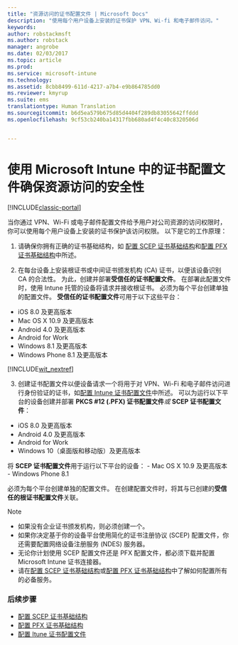 ```yaml
---
title: "资源访问的证书配置文件 | Microsoft Docs"
description: "使用每个用户设备上安装的证书保护 VPN、Wi-fi 和电子邮件访问。"
keywords: 
author: robstackmsft
ms.author: robstack
manager: angrobe
ms.date: 02/03/2017
ms.topic: article
ms.prod: 
ms.service: microsoft-intune
ms.technology: 
ms.assetid: 8cbb8499-611d-4217-a7b4-e9b864785dd0
ms.reviewer: kmyrup
ms.suite: ems
translationtype: Human Translation
ms.sourcegitcommit: b6d5ea579b675d85d4404f289db83055642ffddd
ms.openlocfilehash: 9cf53cb240ba14317fbb680ad4f4c40c8320506d


---
```


# <a name="secure-resource-access-with-certificate-profiles-in-microsoft-intune"></a>使用 Microsoft Intune 中的证书配置文件确保资源访问的安全性

[!INCLUDE[classic-portal](../includes/classic-portal.md)]

当你通过 VPN、Wi-Fi 或电子邮件配置文件给予用户对公司资源的访问权限时，你可以使用每个用户设备上安装的证书保护该访问权限。 以下是它的工作原理：

1. 请确保你拥有正确的证书基础结构，如 [配置 SCEP 证书基础结构](configure-certificate-infrastructure-for-scep.md)和[配置 PFX 证书基础结构](configure-certificate-infrastructure-for-pfx.md)中所述。

2. 在每台设备上安装根证书或中间证书颁发机构 (CA) 证书，以便该设备识别 CA 的合法性。 为此，创建并部署**受信任的证书配置文件**。 在部署此配置文件时，使用 Intune 托管的设备将请求并接收根证书。 必须为每个平台创建单独的配置文件。 **受信任的证书配置文件**可用于以下这些平台：
 -  iOS 8.0 及更高版本
 -  Mac OS X 10.9 及更高版本
 -  Android 4.0 及更高版本
 -  Android for Work
 -  Windows 8.1 及更高版本
 -  Windows Phone 8.1 及更高版本

[!INCLUDE[wit_nextref](../includes/afw_rollout_disclaimer.md)]

3. 创建证书配置文件以便设备请求一个将用于对 VPN、Wi-Fi 和电子邮件访问进行身份验证的证书，如[配置 Intune 证书配置文件](configure-intune-certificate-profiles.md)中所述。 可以为运行以下平台的设备创建并部署 **PKCS #12 (.PFX) 证书配置文件***或* **SCEP 证书配置文件**：

  -  iOS 8.0 及更高版本
  -  Android 4.0 及更高版本
  -  Android for Work
  -  Windows 10（桌面版和移动版）及更高版本

  将 **SCEP 证书配置文件**用于运行以下平台的设备：
    -   Mac OS X 10.9 及更高版本
    -   Windows Phone 8.1

必须为每个平台创建单独的配置文件。 在创建配置文件时，将其与已创建的**受信任的根证书配置文件**关联。

> [!NOTE]           
> - 如果没有企业证书颁发机构，则必须创建一个。
>- 如果你决定基于你的设备平台使用简化的证书注册协议 (SCEP) 配置文件，你还需要配置网络设备注册服务 (NDES) 服务器。
>-  无论你计划使用 SCEP 配置文件还是 PFX 配置文件，都必须下载并配置 Microsoft Intune 证书连接器。
>-  请在[配置 SCEP 证书基础结构](configure-certificate-infrastructure-for-scep.md)或[配置 PFX 证书基础结构](configure-certificate-infrastructure-for-pfx.md)中了解如何配置所有的必备服务。

### <a name="next-steps"></a>后续步骤
- [配置 SCEP 证书基础结构](configure-certificate-infrastructure-for-scep.md)
- [配置 PFX 证书基础结构](configure-certificate-infrastructure-for-pfx.md)
- [配置 Itune 证书配置文件](configure-intune-certificate-profiles.md)



<!--HONumber=Dec16_HO2-->


